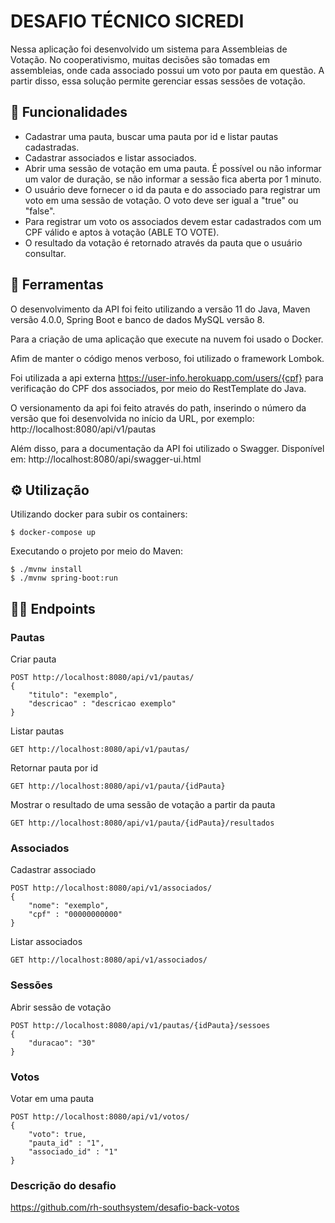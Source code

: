 # DESAFIO TÉCNICO SICREDI #

Nessa aplicação foi desenvolvido um sistema para Assembleias de Votação. No cooperativismo, muitas decisões são tomadas em assembleias, onde cada associado possui um voto por pauta em questão. A partir disso, essa solução permite gerenciar essas sessões de votação.


## 🚀 Funcionalidades

- Cadastrar uma pauta, buscar uma pauta por id e listar pautas cadastradas.
- Cadastrar associados e listar associados.
- Abrir uma sessão de votação em uma pauta. É possível ou não informar um valor de duração, se não informar a sessão fica aberta por 1 minuto.
- O usuário deve fornecer o id da pauta e do associado para registrar um voto em uma sessão de votação. O voto deve ser igual a "true" ou "false".
- Para registrar um voto os associados devem estar cadastrados com um CPF válido e aptos à votação (ABLE TO VOTE).
- O resultado da votação é retornado através da pauta que o usuário consultar.

## 🔧 Ferramentas
O desenvolvimento da API foi feito utilizando a versão 11 do Java, Maven versão 4.0.0, Spring Boot e banco de dados MySQL versão 8.

Para a criação de uma aplicação que execute na nuvem foi usado o Docker.

Afim de manter o código menos verboso, foi utilizado o framework Lombok.

Foi utilizada a api externa https://user-info.herokuapp.com/users/{cpf} para verificação do CPF dos associados, por meio do RestTemplate do Java.

O versionamento da api foi feito através do path, inserindo o número da versão que foi desenvolvida no início da URL, por exemplo: http://localhost:8080/api/v1/pautas

Além disso, para a documentação da API foi utilizado o Swagger. Disponível em: http://localhost:8080/api/swagger-ui.html

## ⚙️ Utilização

Utilizando docker para subir os containers:
```
$ docker-compose up
```

Executando o projeto por meio do Maven:
```
$ ./mvnw install
$ ./mvnw spring-boot:run
```
## 👩‍🚀 Endpoints
### Pautas

Criar pauta
```
POST http://localhost:8080/api/v1/pautas/
{
    "titulo": "exemplo",
    "descricao" : "descricao exemplo"
}
```
Listar pautas
```
GET http://localhost:8080/api/v1/pautas/
```
Retornar pauta por id
```
GET http://localhost:8080/api/v1/pauta/{idPauta}
```
Mostrar o resultado de uma sessão de votação a partir da pauta
```
GET http://localhost:8080/api/v1/pauta/{idPauta}/resultados
```
### Associados
Cadastrar associado
```
POST http://localhost:8080/api/v1/associados/
{
    "nome": "exemplo",
    "cpf" : "00000000000"
}
```
Listar associados
```
GET http://localhost:8080/api/v1/associados/
```

### Sessões

Abrir sessão de votação
```
POST http://localhost:8080/api/v1/pautas/{idPauta}/sessoes
{
    "duracao": "30"
}
```

### Votos
Votar em uma pauta
```
POST http://localhost:8080/api/v1/votos/
{
    "voto": true,
    "pauta_id" : "1",
    "associado_id" : "1"
}
```

### Descrição do desafio
https://github.com/rh-southsystem/desafio-back-votos
